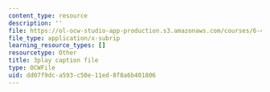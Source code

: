 ```yaml
---
content_type: resource
description: ''
file: https://ol-ocw-studio-app-production.s3.amazonaws.com/courses/6-451-principles-of-digital-communication-ii-spring-2005/dd07f9dca593c50e11ed8f8a6b401806_4HtXKIbiOvI.srt
file_type: application/x-subrip
learning_resource_types: []
resourcetype: Other
title: 3play caption file
type: OCWFile
uid: dd07f9dc-a593-c50e-11ed-8f8a6b401806
---
```

